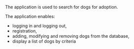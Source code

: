 The application is used to search for dogs for adoption.

The application enables:
- logging in and logging out,
- registration,
- adding, modifying and removing dogs from the database,
- display a list of dogs by criteria
